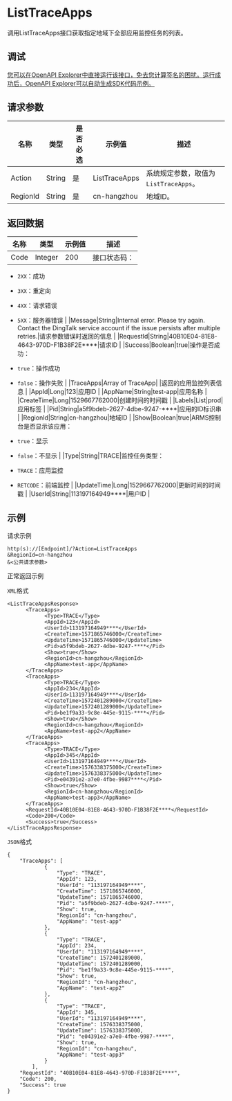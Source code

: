 # ListTraceApps

调用ListTraceApps接口获取指定地域下全部应用监控任务的列表。

## 调试

[您可以在OpenAPI Explorer中直接运行该接口，免去您计算签名的困扰。运行成功后，OpenAPI Explorer可以自动生成SDK代码示例。](https://api.aliyun.com/#product=ARMS&api=ListTraceApps&type=RPC&version=2019-08-08)

## 请求参数

|名称|类型|是否必选|示例值|描述|
|--|--|----|---|--|
|Action|String|是|ListTraceApps|系统规定参数，取值为`ListTraceApps`。 |
|RegionId|String|是|cn-hangzhou|地域ID。 |

## 返回数据

|名称|类型|示例值|描述|
|--|--|---|--|
|Code|Integer|200|接口状态码：

 -   `2XX`：成功
-   `3XX`：重定向
-   `4XX`：请求错误
-   `5XX`：服务器错误 |
|Message|String|Internal error. Please try again. Contact the DingTalk service account if the issue persists after multiple retries.|请求参数错误时返回的信息 |
|RequestId|String|40B10E04-81E8-4643-970D-F1B38F2E\*\*\*\*|请求ID |
|Success|Boolean|true|操作是否成功：

 -   `true`：操作成功
-   `false`：操作失败 |
|TraceApps|Array of TraceApp| |返回的应用监控列表信息 |
|AppId|Long|123|应用ID |
|AppName|String|test-app|应用名称 |
|CreateTime|Long|1529667762000|创建时间的时间戳 |
|Labels|List|prod|应用标签 |
|Pid|String|a5f9bdeb-2627-4dbe-9247-\*\*\*\*|应用的ID标识串 |
|RegionId|String|cn-hangzhou|地域ID |
|Show|Boolean|true|ARMS控制台是否显示该应用：

 -   `true`：显示
-   `false`：不显示 |
|Type|String|TRACE|监控任务类型：

 -   `TRACE`：应用监控
-   `RETCODE`：前端监控 |
|UpdateTime|Long|1529667762000|更新时间的时间戳 |
|UserId|String|113197164949\*\*\*\*|用户ID |

## 示例

请求示例

```
http(s)://[Endpoint]/?Action=ListTraceApps
&RegionId=cn-hangzhou
&<公共请求参数>
```

正常返回示例

`XML`格式

```
<ListTraceAppsResponse>
	  <TraceApps>
		    <Type>TRACE</Type>
		    <AppId>123</AppId>
		    <UserId>113197164949****</UserId>
		    <CreateTime>1571865746000</CreateTime>
		    <UpdateTime>1571865746000</UpdateTime>
		    <Pid>a5f9bdeb-2627-4dbe-9247-****</Pid>
		    <Show>true</Show>
		    <RegionId>cn-hangzhou</RegionId>
		    <AppName>test-app</AppName>
	  </TraceApps>
	  <TraceApps>
		    <Type>TRACE</Type>
		    <AppId>234</AppId>
		    <UserId>113197164949****</UserId>
		    <CreateTime>1572401289000</CreateTime>
		    <UpdateTime>1572401289000</UpdateTime>
		    <Pid>be1f9a33-9c8e-445e-9115-****</Pid>
		    <Show>true</Show>
		    <RegionId>cn-hangzhou</RegionId>
		    <AppName>test-app2</AppName>
	  </TraceApps>
	  <TraceApps>
		    <Type>TRACE</Type>
		    <AppId>345</AppId>
		    <UserId>113197164949****</UserId>
		    <CreateTime>1576338375000</CreateTime>
		    <UpdateTime>1576338375000</UpdateTime>
		    <Pid>e04391e2-a7e0-4fbe-9987****</Pid>
		    <Show>true</Show>
		    <RegionId>cn-hangzhou</RegionId>
		    <AppName>test-app3</AppName>
	  </TraceApps>
	  <RequestId>40B10E04-81E8-4643-970D-F1B38F2E****</RequestId>
	  <Code>200</Code>
	  <Success>true</Success>
</ListTraceAppsResponse>
```

`JSON`格式

```
{
	"TraceApps": [
			{
				"Type": "TRACE",
				"AppId": 123,
				"UserId": "113197164949****",
				"CreateTime": 1571865746000,
				"UpdateTime": 1571865746000,
				"Pid": "a5f9bdeb-2627-4dbe-9247-****",
				"Show": true,
				"RegionId": "cn-hangzhou",
				"AppName": "test-app"
			},
			{
				"Type": "TRACE",
				"AppId": 234,
				"UserId": "113197164949****",
				"CreateTime": 1572401289000,
				"UpdateTime": 1572401289000,
				"Pid": "be1f9a33-9c8e-445e-9115-****",
				"Show": true,
				"RegionId": "cn-hangzhou",
				"AppName": "test-app2"
			},
			{
				"Type": "TRACE",
				"AppId": 345,
				"UserId": "113197164949****",
				"CreateTime": 1576338375000,
				"UpdateTime": 1576338375000,
				"Pid": "e04391e2-a7e0-4fbe-9987-****",
				"Show": true,
				"RegionId": "cn-hangzhou",
				"AppName": "test-app3"
			}
		],
	"RequestId": "40B10E04-81E8-4643-970D-F1B38F2E****",
	"Code": 200,
	"Success": true
}
```

